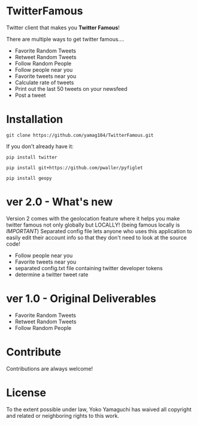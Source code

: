 # TwitterFamous
Twitter client that makes you **Twitter Famous**!

There are multiple ways to get twitter famous....


*  Favorite Random Tweets
*  Retweet Random Tweets
*  Follow Random People
*  Follow people near you
*  Favorite tweets near you
*  Calculate rate of tweets
*  Print out the last 50 tweets on your newsfeed
*  Post a tweet

# Installation
`git clone https://github.com/yamag104/TwitterFamous.git`

If you don't already have it:

`pip install twitter`

`pip install git+https://github.com/pwaller/pyfiglet`

`pip install geopy`

# ver 2.0 - What's new
Version 2 comes with the geolocation feature where it helps you make twitter famous not only globally but LOCALLY! (being famous locally is *IMPORTANT*) Separated config file lets anyone who uses this application to easily edit their account info so that they don't need to look at the source code!
- Follow people near you
- Favorite tweets near you
- separated config.txt file containing twitter developer tokens
- determine a twitter tweet rate

# ver 1.0 - Original Deliverables
- Favorite Random Tweets
- Retweet Random Tweets
- Follow Random People

# Contribute
Contributions are always welcome!

# License
To the extent possible under law, Yoko Yamaguchi has waived all copyright and related or neighboring rights to this work.
